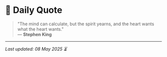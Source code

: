 # 📜 Daily Quote

> "The mind can calculate, but the spirit yearns, and the heart wants what the heart wants."  
> — **Stephen King**

---

_Last updated: 08 May 2025 ⏳_
